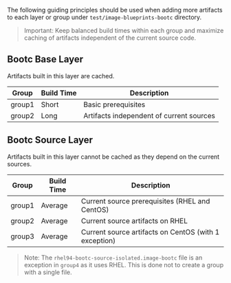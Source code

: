 The following guiding principles should be used when adding more artifacts to
each layer or group under `test/image-blueprints-bootc` directory.

> Important: Keep balanced build times within each group and maximize caching
> of artifacts independent of the current source code.

## Bootc Base Layer

Artifacts built in this layer are cached.

|Group |Build Time|Description|
|------|----------|-----------|
|group1| Short    | Basic prerequisites
|group2| Long     | Artifacts independent of current sources

## Bootc Source Layer

Artifacts built in this layer cannot be cached as they depend on the current sources.

|Group |Build Time|Description|
|------|----------|-----------|
|group1| Average  | Current source prerequisites (RHEL and CentOS)
|group2| Average  | Current source artifacts on RHEL
|group3| Average  | Current source artifacts on CentOS (with 1 exception)

> Note: The `rhel94-bootc-source-isolated.image-bootc` file is an exception in
> `group4` as it uses RHEL. This is done not to create a group with a single
> file.
